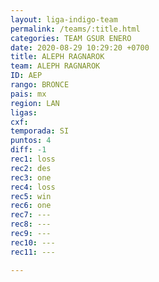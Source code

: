 ```yaml
---
layout: liga-indigo-team
permalink: /teams/:title.html
categories: TEAM GSUR ENERO
date: 2020-08-29 10:29:20 +0700
title: ALEPH RAGNAROK
team: ALEPH RAGNAROK
ID: AEP
rango: BRONCE
pais: mx
region: LAN
ligas: 
cxf: 
temporada: SI
puntos: 4
diff: -1
rec1: loss
rec2: des
rec3: one
rec4: loss
rec5: win
rec6: one
rec7: ---
rec8: ---
rec9: ---
rec10: ---
rec11: ---

---
```




